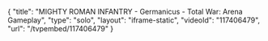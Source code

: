 {
    "title": "MIGHTY ROMAN INFANTRY - Germanicus - Total War: Arena Gameplay",
    "type": "solo",
    "layout": "iframe-static",
    "videoId": "117406479",
    "url": "\/tvpembed\/117406479"
}